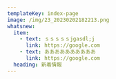 ```yaml
---
templateKey: index-page
image: /img/23_20230202182213.png
whatsnew:
  item:
    - text: ｓｓｓｓｓjgasdl;j
      link: https://google.com
    - text: ああああああああああ
      link: https://google.com
  heading: 新着情報
---
```

